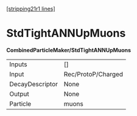 [[stripping21r1 lines]](./stripping21r1-index)

# StdTightANNUpMuons

**CombinedParticleMaker/StdTightANNUpMuons**

|                 |                    |
|-----------------|--------------------|
| Inputs          | []               |
| Input           | Rec/ProtoP/Charged |
| DecayDescriptor | None               |
| Output          | None               |
| Particle        | muons              |

